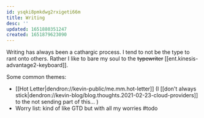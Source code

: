 ```yaml
---
id: ysqki8pmkdwg2rxigeti66m
title: Writing
desc: ''
updated: 1651880351247
created: 1651879623090
---
```



Writing has always been a cathargic process. I tend to not be the type to rant onto others. Rather I like to bare my soul to the ~~typewriter~~ [[ent.kinesis-advantage2-keyboard]].

Some common themes:
- [[Hot Letter|dendron://kevin-public/me.mm.hot-letter]] (I [[don't always stick|dendron://kevin-blog/blog.thoughts.2021-02-23-cloud-providers]] to the not sending part of this... )
- Worry list: kind of like GTD but with all my worries #todo

